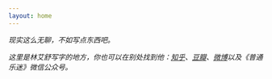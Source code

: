 ```yaml
---
layout: home
---
```


<p style="font size: 14px"><i>现实这么无聊，不如写点东西吧。</i></p>

<p style="font size: 14px"><i>这里是林艾舒写字的地方，你也可以在别处找到他：<a href='https://www.zhihu.com/people/sisalinger'>知乎</a>、<a href='https://www.douban.com/people/nassace/?_i=1111874Nv5E76h'>豆瓣</a>、<a href='https://weibo.com/nassace'>微博</a>以及《普通乐迷》微信公众号。</i></p>
